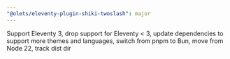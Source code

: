 ```yaml
---
"@olets/eleventy-plugin-shiki-twoslash": major
---
```


Support Eleventy 3, drop support for Eleventy < 3, update dependencies to support more themes and languages, switch from pnpm to Bun, move from Node 22, track dist dir
